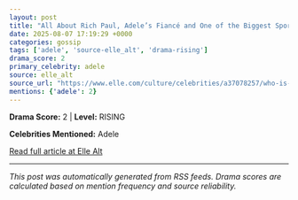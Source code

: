 ```yaml
---
layout: post
title: "All About Rich Paul, Adele’s Fiancé and One of the Biggest Sports Agents in the NBA"
date: 2025-08-07 17:19:29 +0000
categories: gossip
tags: ['adele', 'source-elle_alt', 'drama-rising']
drama_score: 2
primary_celebrity: adele
source: elle_alt
source_url: "https://www.elle.com/culture/celebrities/a37078257/who-is-rich-paul-adele-boyfriend-nba-agent/"
mentions: {'adele': 2}
---
```




**Drama Score:** 2 | **Level:** RISING

**Celebrities Mentioned:** Adele

[Read full article at Elle Alt](https://www.elle.com/culture/celebrities/a37078257/who-is-rich-paul-adele-boyfriend-nba-agent/)

---
*This post was automatically generated from RSS feeds. Drama scores are calculated based on mention frequency and source reliability.*
